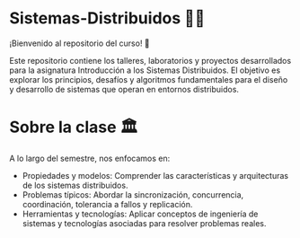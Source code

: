 # Sistemas-Distribuidos 👨‍💻
¡Bienvenido al repositorio del curso! 🚀

Este repositorio contiene los talleres, laboratorios y proyectos desarrollados para la asignatura Introducción a los Sistemas Distribuidos. El objetivo es explorar los principios, desafíos y algoritmos fundamentales para el diseño y desarrollo de sistemas que operan en entornos distribuidos.

# Sobre la clase 🏛️
A lo largo del semestre, nos enfocamos en:
- Propiedades y modelos: Comprender las características y arquitecturas de los sistemas distribuidos.
- Problemas típicos: Abordar la sincronización, concurrencia, coordinación, tolerancia a fallos y replicación.
- Herramientas y tecnologías: Aplicar conceptos de ingeniería de sistemas y tecnologías asociadas para resolver problemas reales.
